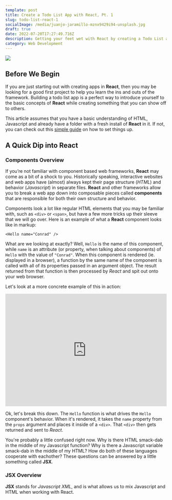 ```yaml
---
template: post
title: Create a Todo List App with React, Pt. 1
slug: todo-list-react-1
socialImage: /media/juanjo-jaramillo-mznx9429i94-unsplash.jpg
draft: true
date: 2022-07-20T17:27:49.716Z
description: Getting your feet wet with React by creating a Todo List app.
category: Web Development
---
```


![](/media/juanjo-jaramillo-mznx9429i94-unsplash.jpg)

## Before We Begin

If you are just starting out with creating apps in **React**, then you may be looking for a good first project to help you learn the ins and outs of the framework. Building a todo list app is a perfect way to introduce yourself to the basic concepts of **React** while creating something that you can show off to others.

This article assumes that you have a basic understanding of HTML, Javascript and already have a folder with a fresh install of **React** in it. If not, you can check out this [simple guide](https://blog.conrad-king.dev/setting-up-react) on how to set things up.

## A Quick Dip into React

### Components Overview

If you’re not familiar with component based web frameworks, **React** may come as a bit of a shock to you. Historically speaking, interactive websites and web apps have (almost) always kept their page structure (*HTML*) and behavior (*Javascript*) in separate files. **React** and other frameworks allow you to break a web app down into composable pieces called **components** that are responsible for both their own structure and behavior.

Components look a lot like regular HTML elements that you may be familiar with, such as `<div>` or `<span>`, but have a few more tricks up their sleeve that we will go over. Here is an example of what a **React** component looks like in markup:

```
<Hello name="Conrad" />
```

What are we looking at exactly? Well, `Hello` is the name of this component, while `name` is an attribute (or property, when talking about components) of `Hello` with the value of `"Conrad"`. When this component is rendered (ie. displayed in a browser), a function by the same name of the component is called with all of its properties passed in an argument object. The result returned from that function is then processed by *React* and spit out onto your web browser. 

Let's look at a more concrete example of this in action:

<iframe height="350" style="width: 100%;" scrolling="no" title="Untitled" src="https://codepen.io/RainbowReich/embed/preview/oNqWZqX?default-tab=js%2Cresult&editable=true&theme-id=dark" frameborder="no" loading="lazy" allowtransparency="false" allowfullscreen="true">
  See the Pen <a href="https://codepen.io/RainbowReich/pen/oNqWZqX">
  Untitled</a> by Conrad King (<a href="https://codepen.io/RainbowReich">@RainbowReich</a>)
  on <a href="https://codepen.io">CodePen</a>.
</iframe>

Ok, let's break this down. The `Hello` function is what drives the `Hello` component's behavior. When it's rendered, it takes the `name` property from the `props` argument and places it inside of a `<div>`. That `<div>` then gets returned and sent to *React*.

You're probably a little confused right now. Why is there HTML smack-dab in the middle of my Javascript function? Why is there a Javascript variable smack-dab in the middle of my HTML? How do both of these languages cooperate with eachother? These questions can be answered by a little something called **JSX**.

### JSX Overview

**JSX** stands for _Javascript XML_, and is what allows us to mix Javascript and HTML when working with React.